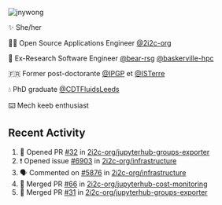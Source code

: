 ![jnywong](https://readme-typing-svg.demolab.com/?font=Intel+One+Mono&size=36&duration=3000&pause=1000&color=6bc46d&vCenter=true&width=170&lines=jnywong)

✨ She/her

👩‍💻 Open Source Applications Engineer [@2i2c-org](https://2i2c.org/)

🐻 Ex-Research Software Engineer [@bear-rsg](https://github.com/bear-rsg) [@baskerville-hpc](https://github.com/baskerville-hpc) 

🇫🇷 Former post-doctorante [@IPGP](https://github.com/IPGP) et [@ISTerre](https://www.isterre.fr/) 

💧 PhD graduate [@CDTFluidsLeeds](https://fluid-dynamics.leeds.ac.uk/) 

⌨️ Mech keeb enthusiast 

## Recent Activity 

<!--START_SECTION:activity-->
1. 💪 Opened PR [#32](https://github.com/2i2c-org/jupyterhub-groups-exporter/pull/32) in [2i2c-org/jupyterhub-groups-exporter](https://github.com/2i2c-org/jupyterhub-groups-exporter)
2. ❗ Opened issue [#6903](https://github.com/2i2c-org/infrastructure/issues/6903) in [2i2c-org/infrastructure](https://github.com/2i2c-org/infrastructure)
3. 🗣 Commented on [#5876](https://github.com/2i2c-org/infrastructure/issues/5876#issuecomment-3382183670) in [2i2c-org/infrastructure](https://github.com/2i2c-org/infrastructure)
4. 🎉 Merged PR [#66](https://github.com/2i2c-org/jupyterhub-cost-monitoring/pull/66) in [2i2c-org/jupyterhub-cost-monitoring](https://github.com/2i2c-org/jupyterhub-cost-monitoring)
5. 🎉 Merged PR [#31](https://github.com/2i2c-org/jupyterhub-groups-exporter/pull/31) in [2i2c-org/jupyterhub-groups-exporter](https://github.com/2i2c-org/jupyterhub-groups-exporter)
<!--END_SECTION:activity-->
